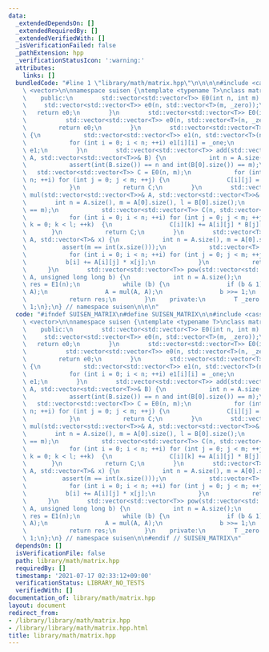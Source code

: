 ```yaml
---
data:
  _extendedDependsOn: []
  _extendedRequiredBy: []
  _extendedVerifiedWith: []
  _isVerificationFailed: false
  _pathExtension: hpp
  _verificationStatusIcon: ':warning:'
  attributes:
    links: []
  bundledCode: "#line 1 \"library/math/matrix.hpp\"\n\n\n\n#include <cassert>\n#include\
    \ <vector>\n\nnamespace suisen {\ntemplate <typename T>\nclass matrix_ops {\n\
    \    public:\n        std::vector<std::vector<T>> E0(int n, int m) {\n       \
    \     std::vector<std::vector<T>> e0(n, std::vector<T>(m, _zero));\n         \
    \   return e0;\n        }\n        std::vector<std::vector<T>> E0(int n) {\n \
    \           std::vector<std::vector<T>> e0(n, std::vector<T>(n, _zero));\n   \
    \         return e0;\n        }\n        std::vector<std::vector<T>> E1(int n)\
    \ {\n            std::vector<std::vector<T>> e1(n, std::vector<T>(n, _zero));\n\
    \            for (int i = 0; i < n; ++i) e1[i][i] = _one;\n            return\
    \ e1;\n        }\n        std::vector<std::vector<T>> add(std::vector<std::vector<T>>&\
    \ A, std::vector<std::vector<T>>& B) {\n            int n = A.size(), m = A[0].size();\n\
    \            assert(int(B.size()) == n and int(B[0].size()) == m);\n         \
    \   std::vector<std::vector<T>> C = E0(n, m);\n            for (int i = 0; i <\
    \ n; ++i) for (int j = 0; j < m; ++j) {\n                C[i][j] = A[i][j] + B[i][j];\n\
    \            }\n            return C;\n        }\n        std::vector<std::vector<T>>\
    \ mul(std::vector<std::vector<T>>& A, std::vector<std::vector<T>>& B) {\n    \
    \        int n = A.size(), m = A[0].size(), l = B[0].size();\n            assert(int(B.size())\
    \ == m);\n            std::vector<std::vector<T>> C(n, std::vector<T>(l, _zero));\n\
    \            for (int i = 0; i < n; ++i) for (int j = 0; j < m; ++j) for (int\
    \ k = 0; k < l; ++k)  {\n                C[i][k] += A[i][j] * B[j][k];\n     \
    \       }\n            return C;\n        }\n        std::vector<T> mul(std::vector<std::vector<T>>&\
    \ A, std::vector<T>& x) {\n            int n = A.size(), m = A[0].size();\n  \
    \          assert(m == int(x.size()));\n            std::vector<T> b(n, _zero);\n\
    \            for (int i = 0; i < n; ++i) for (int j = 0; j < m; ++j) {\n     \
    \           b[i] += A[i][j] * x[j];\n            }\n            return b;\n  \
    \      }\n        std::vector<std::vector<T>> pow(std::vector<std::vector<T>>&\
    \ A, unsigned long long b) {\n            int n = A.size();\n            std::vector<std::vector<T>>\
    \ res = E1(n);\n            while (b) {\n                if (b & 1) res = mul(res,\
    \ A);\n                A = mul(A, A);\n                b >>= 1;\n            }\n\
    \            return res;\n        }\n    private:\n        T _zero = 0, _one =\
    \ 1;\n};\n} // namespace suisen\n\n\n"
  code: "#ifndef SUISEN_MATRIX\n#define SUISEN_MATRIX\n\n#include <cassert>\n#include\
    \ <vector>\n\nnamespace suisen {\ntemplate <typename T>\nclass matrix_ops {\n\
    \    public:\n        std::vector<std::vector<T>> E0(int n, int m) {\n       \
    \     std::vector<std::vector<T>> e0(n, std::vector<T>(m, _zero));\n         \
    \   return e0;\n        }\n        std::vector<std::vector<T>> E0(int n) {\n \
    \           std::vector<std::vector<T>> e0(n, std::vector<T>(n, _zero));\n   \
    \         return e0;\n        }\n        std::vector<std::vector<T>> E1(int n)\
    \ {\n            std::vector<std::vector<T>> e1(n, std::vector<T>(n, _zero));\n\
    \            for (int i = 0; i < n; ++i) e1[i][i] = _one;\n            return\
    \ e1;\n        }\n        std::vector<std::vector<T>> add(std::vector<std::vector<T>>&\
    \ A, std::vector<std::vector<T>>& B) {\n            int n = A.size(), m = A[0].size();\n\
    \            assert(int(B.size()) == n and int(B[0].size()) == m);\n         \
    \   std::vector<std::vector<T>> C = E0(n, m);\n            for (int i = 0; i <\
    \ n; ++i) for (int j = 0; j < m; ++j) {\n                C[i][j] = A[i][j] + B[i][j];\n\
    \            }\n            return C;\n        }\n        std::vector<std::vector<T>>\
    \ mul(std::vector<std::vector<T>>& A, std::vector<std::vector<T>>& B) {\n    \
    \        int n = A.size(), m = A[0].size(), l = B[0].size();\n            assert(int(B.size())\
    \ == m);\n            std::vector<std::vector<T>> C(n, std::vector<T>(l, _zero));\n\
    \            for (int i = 0; i < n; ++i) for (int j = 0; j < m; ++j) for (int\
    \ k = 0; k < l; ++k)  {\n                C[i][k] += A[i][j] * B[j][k];\n     \
    \       }\n            return C;\n        }\n        std::vector<T> mul(std::vector<std::vector<T>>&\
    \ A, std::vector<T>& x) {\n            int n = A.size(), m = A[0].size();\n  \
    \          assert(m == int(x.size()));\n            std::vector<T> b(n, _zero);\n\
    \            for (int i = 0; i < n; ++i) for (int j = 0; j < m; ++j) {\n     \
    \           b[i] += A[i][j] * x[j];\n            }\n            return b;\n  \
    \      }\n        std::vector<std::vector<T>> pow(std::vector<std::vector<T>>&\
    \ A, unsigned long long b) {\n            int n = A.size();\n            std::vector<std::vector<T>>\
    \ res = E1(n);\n            while (b) {\n                if (b & 1) res = mul(res,\
    \ A);\n                A = mul(A, A);\n                b >>= 1;\n            }\n\
    \            return res;\n        }\n    private:\n        T _zero = 0, _one =\
    \ 1;\n};\n} // namespace suisen\n\n#endif // SUISEN_MATRIX\n"
  dependsOn: []
  isVerificationFile: false
  path: library/math/matrix.hpp
  requiredBy: []
  timestamp: '2021-07-17 02:33:12+09:00'
  verificationStatus: LIBRARY_NO_TESTS
  verifiedWith: []
documentation_of: library/math/matrix.hpp
layout: document
redirect_from:
- /library/library/math/matrix.hpp
- /library/library/math/matrix.hpp.html
title: library/math/matrix.hpp
---
```

